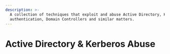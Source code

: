 ```yaml
---
description: >-
  A collection of techniques that exploit and abuse Active Directory, Kerberos
  authentication, Domain Controllers and similar matters.
---
```


# Active Directory & Kerberos Abuse

